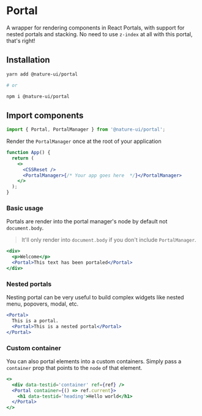 # Portal

A wrapper for rendering components in React Portals, with support for nested
portals and stacking. No need to use `z-index` at all with this portal, that's
right!

## Installation

```sh
yarn add @nature-ui/portal

# or

npm i @nature-ui/portal
```

## Import components

```jsx
import { Portal, PortalManager } from '@nature-ui/portal';
```

Render the `PortalManager` once at the root of your application

```jsx
function App() {
  return (
    <>
      <CSSReset />
      <PortalManager>{/* Your app goes here  */}</PortalManager>
    </>
  );
}
```

### Basic usage

Portals are render into the portal manager's node by default not
`document.body`.

> It'll only render into `document.body` if you don't include `PortalManager`.

```jsx
<div>
  <p>Welcome</p>
  <Portal>This text has been portaled</Portal>
</div>
```

### Nested portals

Nesting portal can be very useful to build complex widgets like nested menu,
popovers, modal, etc.

```jsx
<Portal>
  This is a portal.
  <Portal>This is a nested portal</Portal>
</Portal>
```

### Custom container

You can also portal elements into a custom containers. Simply pass a `container`
prop that points to the `node` of that element.

```jsx
<>
  <div data-testid='container' ref={ref} />
  <Portal container={() => ref.current}>
    <h1 data-testid='heading'>Hello world</h1>
  </Portal>
</>
```
